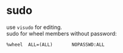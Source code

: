 # sudo

use `visudo` for editing.  
sudo for wheel members without password:
```
%wheel  ALL=(ALL)       NOPASSWD:ALL
```
